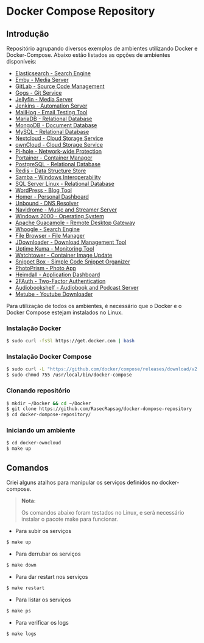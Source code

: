 # Docker Compose Repository

## Introdução

Repositório agrupando diversos exemplos de ambientes utilizando Docker e Docker-Compose. Abaixo estão listados as opções de ambientes disponíveis:

* [Elasticsearch - Search Engine](https://www.elastic.co/guide/index.html)
* [Emby - Media Server](https://emby.media/blog.html)
* [GitLab - Source Code Management](https://docs.gitlab.com/)
* [Gogs - Git Service](https://gogs.io/docs)
* [Jellyfin - Media Server](https://jellyfin.org/docs/)
* [Jenkins - Automation Server](https://www.jenkins.io/doc/book/)
* [MailHog - Email Testing Tool](https://github.com/mailhog/MailHog)
* [MariaDB - Relational Database](https://mariadb.org/documentation/)
* [MongoDB - Document Database](https://docs.mongodb.com/manual/)
* [MySQL - Relational Database](https://dev.mysql.com/doc/)
* [Nextcloud - Cloud Storage Service](https://docs.nextcloud.com/)
* [ownCloud - Cloud Storage Service](https://owncloud.org/help/)
* [Pi-hole - Network-wide Protection](https://docs.pi-hole.net/)
* [Portainer - Container Manager](https://documentation.portainer.io/)
* [PostgreSQL - Relational Database](https://www.postgresql.org/docs/)
* [Redis - Data Structure Store](https://redis.io/documentation)
* [Samba - Windows Interoperability](https://www.samba.org/samba/docs/)
* [SQL Server Linux - Relational Database](https://docs.microsoft.com/pt-br/sql/linux)
* [WordPress - Blog Tool](https://wordpress.org/news/)
* [Homer - Personal Dashboard](https://github.com/bastienwirtz/homer/)
* [Unbound - DNS Resolver](https://www.nlnetlabs.nl/projects/unbound/about/)
* [Navidrome - Music and Streamer Server](https://www.navidrome.org/docs/)
* [Windows 2000 - Operating System](https://github.com/hectorm/docker-qemu-win2000)
* [Apache Guacamole - Remote Desktop Gateway](https://guacamole.incubator.apache.org/doc/gug/)
* [Whoogle - Search Engine](https://github.com/benbusby/whoogle-search)
* [File Browser - File Manager](https://filebrowser.org/)
* [JDownloader - Download Management Tool](https://jdownloader.org/)
* [Uptime Kuma - Monitoring Tool](https://github.com/louislam/uptime-kuma/wiki)
* [Watchtower - Container Image Update](https://containrrr.dev/watchtower/)
* [Snippet Box - Simple Code Snippet Organizer](https://github.com/pawelmalak/snippet-box)
* [PhotoPrism - Photo App](https://www.photoprism.app)
* [Heimdall - Application Dashboard](https://heimdall.site/)
* [2FAuth - Two-Factor Authentication](https://2fauth.app/)
* [Audiobookshelf - Audiobook and Podcast Server](https://www.audiobookshelf.org/)
* [Metube - Youtube Downloader](https://github.com/alexta69/metube)


Para utilização de todos os ambientes, é necessário que o Docker e o Docker Compose estejam instalados no Linux.


### Instalação Docker

```bash
$ sudo curl -fsSl https://get.docker.com | bash
```


### Instalação Docker Compose

```bash
$ sudo curl -L "https://github.com/docker/compose/releases/download/v2.32.4/docker-compose-$(uname -s)-$(uname -m)" -o /usr/local/bin/docker-compose
$ sudo chmod 755 /usr/local/bin/docker-compose
```


### Clonando repositório

```bash
$ mkdir ~/Docker && cd ~/Docker
$ git clone https://github.com/RasecRapsag/docker-dompose-repository
$ cd docker-dompose-repository/
```


### Iniciando um ambiente

```bash
$ cd docker-owncloud
$ make up
```


## Comandos

Criei alguns atalhos para manipular os serviços definidos no docker-compose.

> **Nota**:
>
> Os comandos abaixo foram testados no Linux, e será necessário instalar o pacote make para funcionar.


- Para subir os serviços

```bash
$ make up
```

- Para derrubar os serviços

```bash
$ make down
```

- Para dar restart nos serviços

```bash
$ make restart
```

- Para listar os serviços

```bash
$ make ps
```

- Para verificar os logs

```bash
$ make logs
```
